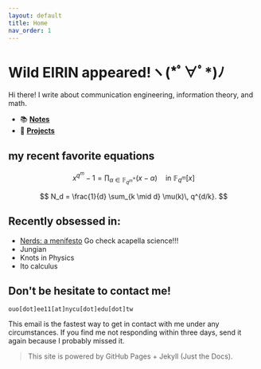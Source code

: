 ```yaml
---
layout: default
title: Home
nav_order: 1
---
```


# Wild EIRIN appeared!ヽ(\*ﾟ∀ﾟ\*)ﾉ

Hi there! I write about communication engineering, information theory, and math.

- 📚 [**Notes**](./notes)
- 🧪 [**Projects**](./projects) 


## my recent favorite equations

$$ x^{q^{m}} - 1 = \prod_{\alpha \in \mathbb{F}_{q^{m}}^{\times}} (x - \alpha)
\quad \text{in } \mathbb{F}_{q^{m}}[x] $$

$$ N_d = \frac{1}{d} \sum_{k \mid d} \mu(k)\, q^{d/k}. $$

## Recently obsessed in:
- [Nerds: a menifesto](https://youtu.be/6v9-Cp1Lkw4?feature=shared) Go check acapella science!!!
- Jungian
- Knots in Physics
- Ito calculus


## Don't be hesitate to contact me!
```ouo[dot]ee11[at]nycu[dot]edu[dot]tw```

This email is the fastest way to get in contact with me under any circumstances. If you find me not responding within three days, send it again because I probably missed it.
> This site is powered by GitHub Pages + Jekyll (Just the Docs).